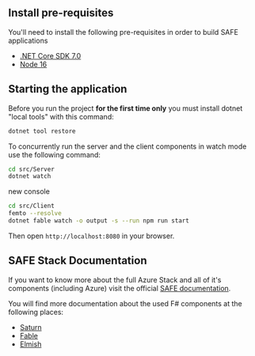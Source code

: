
## Install pre-requisites

You'll need to install the following pre-requisites in order to build SAFE applications

* [.NET Core SDK 7.0](https://www.microsoft.com/net/download)
* [Node 16](https://nodejs.org/en/download/)

## Starting the application

Before you run the project **for the first time only** you must install dotnet "local tools" with this command:

```bash
dotnet tool restore
```

To concurrently run the server and the client components in watch mode use the following command:

```bash
cd src/Server
dotnet watch
```

new console
```bash
cd src/Client
femto --resolve
dotnet fable watch -o output -s --run npm run start
```

Then open `http://localhost:8080` in your browser.

## SAFE Stack Documentation

If you want to know more about the full Azure Stack and all of it's components (including Azure) visit the official [SAFE documentation](https://safe-stack.github.io/docs/).

You will find more documentation about the used F# components at the following places:

* [Saturn](https://saturnframework.org/)
* [Fable](https://fable.io/docs/)
* [Elmish](https://elmish.github.io/elmish/)
